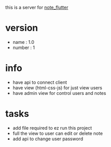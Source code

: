 this is a server for [note_flutter](https://github.com/samanba81/note_flutter)

# version
  - name : 1.0
  - number : 1

# info
  - have api to connect client
  - have view (html-css-js) for just view users
  - have admin view for control users and notes

# tasks
  - add file required to ez run this project
  - full the view to user can edit or delete note
  - add api to change user password
